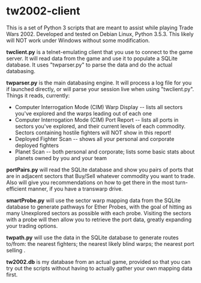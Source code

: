 # tw2002-client

This is a set of Python 3 scripts that are meant to assist while playing Trade Wars 2002. 
Developed and tested on Debian Linux, Python 3.5.3.  This likely will NOT work under Windows without some modification.

<B>twclient.py</B> is a telnet-emulating client that you use to connect to the game server.  It will read data from the game and use it to populate a SQLite database.  It uses "twparser.py" to parse the data and do the actual databasing.

<B>twparser.py</B> is the main databasing engine.  It will process a log file for you if launched directly, or will parse your session live when using "twclient.py".
Things it reads, currently:
<UL>
<LI>Computer Interrogation Mode (CIM) Warp Display -- lists all sectors you've explored and the warps leading out of each one</LI>
<LI>Computer Interrogation Mode (CIM) Port Report -- lists all ports in sectors you've explored, and their current levels of each commodity.  Sectors containing hostile fighters will NOT show in this report!</LI>
<LI>Deployed Fighter Scan -- shows all your personal and corporate deployed fighters</LI>
<LI>Planet Scan -- both personal and corporate; lists some basic stats about planets owned by you and your team</LI>
</UL>

<B>portPairs.py</B> will read the SQLite database and show you pairs of ports that are in adjacent sectors that Buy/Sell whatever commodity you want to trade.  Also will give you recommendations on how to get there in the most turn-efficient manner, if you have a transwarp drive.

<B>smartProbe.py</B> will use the sector warp mapping data from the SQLite database to generate pathways for Ether Probes, with the goal of hitting as many Unexplored sectors as possible with each probe.  Visiting the sectors with a probe will then allow you to retrieve the port data, greatly expanding your trading options.

<B>twpath.py</B> will use the data in the SQLite database to generate routes to/from: the nearest fighters; the nearest likely blind warps; the nearest port selling <X>.

<B>tw2002.db</B> is my database from an actual game, provided so that you can try out the scripts without having to actually gather your own mapping data first.

